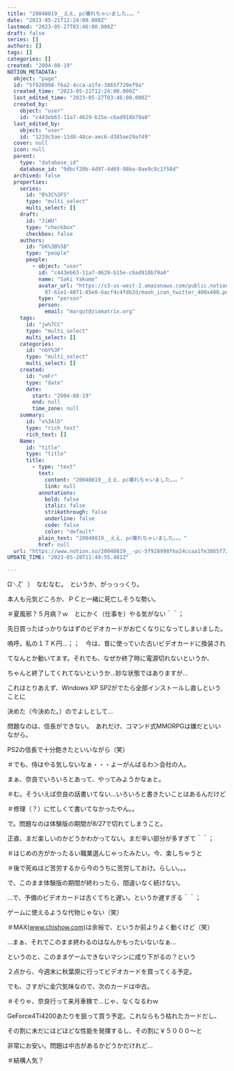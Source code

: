 ```yaml
---
title: "20040819__ええ、pc壊れちゃいました。。。"
date: "2023-05-21T12:24:00.000Z"
lastmod: "2023-05-27T03:46:00.000Z"
draft: false
series: []
authors: []
tags: []
categories: []
created: "2004-08-19"
NOTION_METADATA:
  object: "page"
  id: "5f928998-f6a2-4cca-a1fe-3865f720ef9a"
  created_time: "2023-05-21T12:24:00.000Z"
  last_edited_time: "2023-05-27T03:46:00.000Z"
  created_by:
    object: "user"
    id: "c443eb63-11a7-4629-b15e-c6ad918b79a0"
  last_edited_by:
    object: "user"
    id: "1219c5ae-11d8-48ce-aec6-d385ae29af49"
  cover: null
  icon: null
  parent:
    type: "database_id"
    database_id: "9dbcf20b-4d97-4d69-98ba-8ae9c8c1f58d"
  archived: false
  properties:
    series:
      id: "B%3C%3FS"
      type: "multi_select"
      multi_select: []
    draft:
      id: "JiWU"
      type: "checkbox"
      checkbox: false
    authors:
      id: "bK%3B%5B"
      type: "people"
      people:
        - object: "user"
          id: "c443eb63-11a7-4629-b15e-c6ad918b79a0"
          name: "Saki Yakumo"
          avatar_url: "https://s3-us-west-2.amazonaws.com/public.notion-static.com/3ad1c4\
            97-61e1-48f1-85e8-6acf4c4fdb2d/maoh_icon_twitter_400x400.png"
          type: "person"
          person:
            email: "marqut@ziomatrix.org"
    tags:
      id: "jw%7CC"
      type: "multi_select"
      multi_select: []
    categories:
      id: "nbY%3F"
      type: "multi_select"
      multi_select: []
    created:
      id: "vmFr"
      type: "date"
      date:
        start: "2004-08-19"
        end: null
        time_zone: null
    summary:
      id: "x%3AlD"
      type: "rich_text"
      rich_text: []
    Name:
      id: "title"
      type: "title"
      title:
        - type: "text"
          text:
            content: "20040819__ええ、pc壊れちゃいました。。。"
            link: null
          annotations:
            bold: false
            italic: false
            strikethrough: false
            underline: false
            code: false
            color: "default"
          plain_text: "20040819__ええ、pc壊れちゃいました。。。"
          href: null
  url: "https://www.notion.so/20040819__-pc-5f928998f6a24ccaa1fe3865f720ef9a"
UPDATE_TIME: "2023-05-28T11:49:55.481Z"

---
```

<link rel="stylesheet" href="https://cdn.jsdelivr.net/npm/katex@0.16.2/dist/katex.min.css" integrity="sha384-bYdxxUwYipFNohQlHt0bjN/LCpueqWz13HufFEV1SUatKs1cm4L6fFgCi1jT643X" crossorigin="anonymous">


Ω＼ζ゜）　なむなむ。　というか、がっっっくり。


本人も元気どころか、ＰＣと一緒に死亡しそうな勢い。


＃夏風邪？５月病？ｗ　とにかく（仕事を）やる気がない＾＾；


先日買ったばっかりなはずのビデオカードがお亡くなりになってしまいました。


嗚呼。私の１７Ｋ円…；；　今は、昔に使っていた古いビデオカードに換装され


てなんとか動いてます。それでも、なぜか終了時に電源切れないというか、


ちゃんと終了してくれてないというか…妙な状態ではありますが…


これはとりあえず、Windows XP SP2がでたら全部インストールし直しということに


決めた（今決めた。）のでよしとして…


問題なのは、信長ができない。　あれだけ、コマンド式MMORPGは嫌だといいながら。


PS2の信長で十分飽きたといいながら（笑）


＃でも、侍はやる気しないなぁ・・・よーがんばるわ＞会社の人。


まぁ、奈良でいろいろとあって、やってみようかなぁと。


＃む。そういえば奈良の話書いてない…いろいろと書きたいことはあるんだけど


＃修理（？）に忙しくて書いてなかったやん。。


で。問題なのは体験版の期間が8/27で切れてしまうこと。


正直、まだ楽しいのかどうかわかってない。まだ辛い部分が多すぎて＾＾；


＃はじめの方がかったるい職業選んじゃったみたい。今、楽しちゃうと


＃後で死ぬほど苦労するから今のうちに苦労しておけ。らしい。。。


で、このまま体験版の期間が終わったら、間違いなく続けない。


…で、予備のビデオカードは古くてちと遅い。というか遅すぎる＾＾；


ゲームに使えるような代物じゃない（笑）


＃MAX(www.chishow.com)は余裕で、というか前よりよく動くけど（笑）


…まぁ、それでこのまま終わるのはなんかもったいないなぁ…


というのと、このままゲームできないマシンに成り下がるの？という


２点から、今週末に秋葉原に行ってビデオカードを買ってくる予定。


でも、さすがに金穴気味なので、次のカードは中古。


＃そりゃ、奈良行って来月車検で…じゃ、なくなるわｗ


GeForce4Ti4200あたりを狙って買う予定。これならもう枯れたカードだし、


その割に未だにほどほどな性能を発揮するし、その割に￥５０００～と


非常にお安い。問題は中古があるかどうかだけれど…


＃結構人気？

